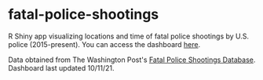 # fatal-police-shootings
R Shiny app visualizing locations and time of fatal police shootings by U.S. police (2015-present). You can access the dashboard [here](https://kollm.shinyapps.io/fatal-police-shootings/). 

Data obtained from The Washington Post's [Fatal Police Shootings Database](https://github.com/washingtonpost/data-police-shootings). Dashboard last updated 10/11/21.
